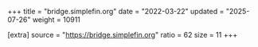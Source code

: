 +++
title = "bridge.simplefin.org"
date = "2022-03-22"
updated = "2025-07-26"
weight = 10911

[extra]
source = "https://bridge.simplefin.org"
ratio = 62
size = 11
+++
